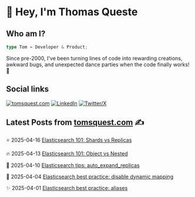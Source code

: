 # 👋 Hey, I'm Thomas Queste

## Who am I?

```typescript
type Tom = Developer & Product;
```

Since pre-2000, I've been turning lines of code into rewarding creations,
  awkward bugs, and unexpected dance parties when the code finally works! 🎉

## Social links

[![tomsquest.com](https://img.shields.io/badge/blog-red?style=for-the-badge&label=tomsquest.com&color=blue)](https://www.tomsquest.com)
[![LinkedIn](https://img.shields.io/badge/LinkedIn-0a66c2?style=for-the-badge&label=Thomas%20Queste&color=blue)](https://www.linkedin.com/in/thomasqueste)
[![Twitter/X](https://img.shields.io/badge/Twitter-0a66c2?style=for-the-badge&label=Thomas%20Queste&color=blue)](https://x.com/thomasqueste)

## Latest Posts from [tomsquest.com](https://www.tomsquest.com) ✍️

<!-- BLOG-POST-LIST:START -->
⭐ 2025-04-16 
 [Elasticsearch 101: Shards vs Replicas](https://www.tomsquest.com/blog/2025/04/elasticsearch-101-shards-vs-replicas/) 

🔥 2025-04-13 
 [Elasticsearch 101: Object vs Nested](https://www.tomsquest.com/blog/2025/04/elasticsearch-101-object-and-nested/) 

💫 2025-04-10 
 [Elasticsearch tips: auto_expand_replicas](https://www.tomsquest.com/blog/2025/04/elasticsearch-tips-auto-expand-replicas/) 

🚀 2025-04-04 
 [Elasticsearch best practice: disable dynamic mapping](https://www.tomsquest.com/blog/2025/04/elasticsearch-best-practice-disable-dynamic-mapping/) 

✨ 2025-04-01 
 [Elasticsearch best practice: aliases](https://www.tomsquest.com/blog/2025/04/elasticsearch-best-practice-aliases/) 
<!-- BLOG-POST-LIST:END -->